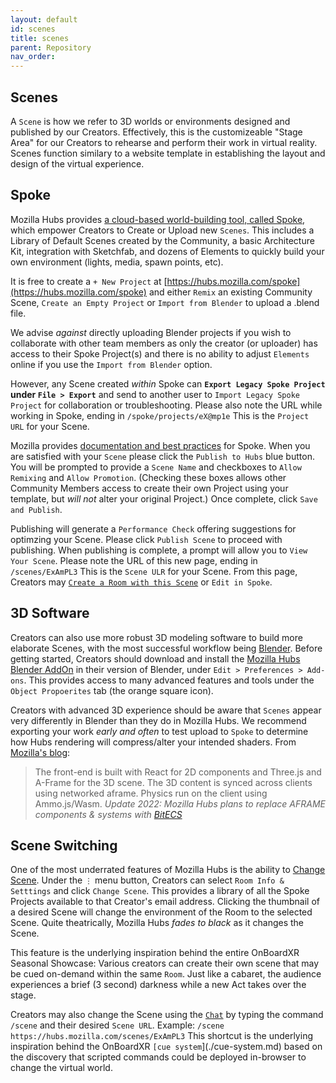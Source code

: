 ```yaml
---
layout: default
id: scenes
title: scenes
parent: Repository
nav_order: 
---
```


## Scenes
A `Scene` is how we refer to 3D worlds or environments designed and published by our Creators. Effectively, this is the customizeable "Stage Area" for our Creators to rehearse and perform their work in virtual reality. Scenes function similary to a website template in establishing the layout and design of the virtual experience. 

## Spoke
Mozilla Hubs provides [a cloud-based world-building tool, called Spoke](https://hubs.mozilla.com/docs/spoke-creating-projects.html), which empower Creators to Create or Upload new `Scenes`. This includes a Library of Default Scenes created by the Community, a basic Architecture Kit, integration with Sketchfab, and dozens of Elements to quickly build your own environment (lights, media, spawn points, etc).

It is free to create a `+ New Project` at [https://hubs.mozilla.com/spoke](https://hubs.mozilla.com/spoke) and either `Remix` an existing Community Scene, `Create an Empty Project` or `Import from Blender` to upload a .blend file. 

We advise *against* directly uploading Blender projects if you wish to collaborate with other team members as only the creator (or uploader) has access to their Spoke Project(s) and there is no ability to adjust `Elements` online if you use the `Import from Blender` option. 

However, any Scene created *within* Spoke can **`Export Legacy Spoke Project` under `File > Export`** and send to another user to `Import Legacy Spoke Project` for collaboration or troubleshooting. Please also note the URL while working in Spoke, ending in `/spoke/projects/eX@mp1e` This is the `Project URL` for your Scene.

Mozilla provides [documentation and best practices](https://hubs.mozilla.com/docs/spoke-user-interface.html) for Spoke. When you are satisfied with your `Scene` please click the `Publish to Hubs` blue button. You will be prompted to provide a `Scene Name` and checkboxes to `Allow Remixing` and `Allow Promotion`. (Checking these boxes allows other Community Members access to create their own Project using your template, but *will not* alter your original Project.) Once complete, click `Save and Publish`. 

Publishing will generate a `Performance Check` offering suggestions for optimzing your Scene. Please click `Publish Scene` to proceed with publishing. When publishing is complete, a prompt will allow you to `View Your Scene`. Please note the URL of this new page, ending in `/scenes/ExAmPL3` This is the `Scene ULR` for your Scene. From this page, Creators may [`Create a Room with this Scene`](./glossary-room.md) or `Edit in Spoke`.

## 3D Software
Creators can also use more robust 3D modeling software to build more elaborate Scenes, with the most successful workflow being [Blender](https://blender.org). Before getting started, Creators should download and install the [Mozilla Hubs Blender AddOn](https://hubs.mozilla.com/labs/what-is-the-blender-add-on/) in their version of Blender, under `Edit > Preferences > Add-ons`. This provides access to many advanced features and tools under the `Object Propoerites` tab (the orange square icon). 

Creators with advanced 3D experience should be aware that `Scenes` appear very differently in Blender than they do in Mozilla Hubs. We recommend exporting your work *early and often* to test upload to `Spoke` to determine how Hubs rendering will compress/alter your intended shaders.
From [Mozilla's blog](https://hubs.mozilla.com/docs/system-overview.html):
> The front-end is built with React for 2D components and Three.js and A-Frame for the 3D scene. The 3D content is synced across clients using networked aframe. Physics run on the client using Ammo.js/Wasm. *Update 2022: Mozilla Hubs plans to replace AFRAME components & systems with [BitECS](https://github.com/mozilla/hubs/pull/5536)*

## Scene Switching
One of the most underrated features of Mozilla Hubs is the ability to [Change Scene](https://hubs.mozilla.com/docs/hubs-room-settings.html). Under the `⋮` menu button, Creators can select `Room Info & Setttings` and click `Change Scene`. This provides a library of all the Spoke Projects available to that Creator's email address. Clicking the thumbnail of a desired Scene will change the environment of the Room to the selected Scene. Quite theatrically, Mozilla Hubs *fades to black* as it changes the Scene. 

This feature is the underlying inspiration behind the entire OnBoardXR Seasonal Showcase: Various creators can create their own scene that may be cued on-demand within the same `Room`. Just like a cabaret, the audience experiences a brief (3 second) darkness while a new Act takes over the stage. 

Creators may also change the Scene using the [`Chat`](./glossary-chat.md) by typing the command `/scene` and their desired `Scene URL`. Example: `/scene https://hubs.mozilla.com/scenes/ExAmPL3` This shortcut is the underlying inspiration behind the OnBoardXR `[cue system`](./cue-system.md) based on the discovery that scripted commands could be deployed in-browser to change the virtual world. 


